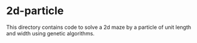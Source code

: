 # 2d-particle

This directory contains code to solve a 2d maze by a particle of unit length and width using genetic algorithms.
